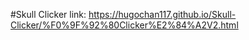 #Skull Clicker
link: https://hugochan117.github.io/Skull-Clicker/%F0%9F%92%80Clicker%E2%84%A2V2.html
